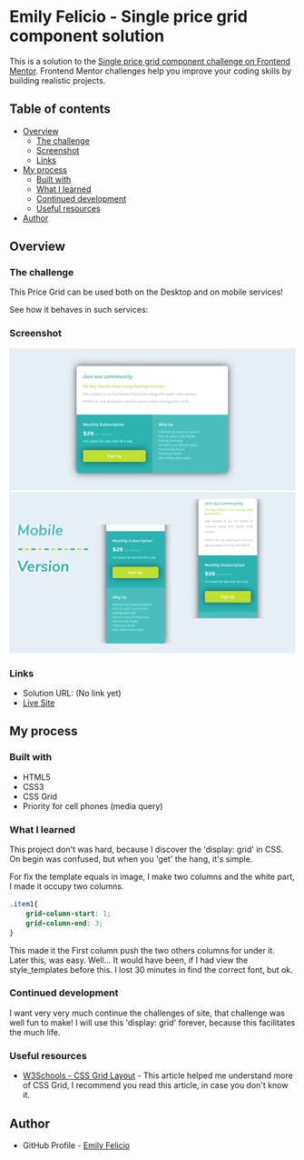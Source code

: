 # Emily Felicio - Single price grid component solution

This is a solution to the [Single price grid component challenge on Frontend Mentor](https://www.frontendmentor.io/challenges/single-price-grid-component-5ce41129d0ff452fec5abbbc). Frontend Mentor challenges help you improve your coding skills by building realistic projects. 

## Table of contents

- [Overview](#overview)
  - [The challenge](#the-challenge)
  - [Screenshot](#screenshot)
  - [Links](#links)
- [My process](#my-process)
  - [Built with](#built-with)
  - [What I learned](#what-i-learned)
  - [Continued development](#continued-development)
  - [Useful resources](#useful-resources)
- [Author](#author)

## Overview

### The challenge


This Price Grid can be used both on the Desktop and on mobile services!

See how it behaves in such services:

### Screenshot

![](./ScreenShot_Desktop.png)
![](./ScreenShot_MobileVersion.png)

### Links

- Solution URL: (No link yet)
- [Live Site](https://emilyfelicio.github.io/Grid_Prices.github.io/Grid_Prices/)

## My process

### Built with

- HTML5
- CSS3
- CSS Grid
- Priority for cell phones (media query)

### What I learned

This project don't was hard, because I discover the 'display: grid' in CSS. On begin was confused, but when you 'get' the hang, it's simple.

For fix the template equals in image, I make two columns and the white part, I made it occupy two columns. 

```css
.item1{
    grid-column-start: 1;
    grid-column-end: 3;
}
```

This made it the First column push the two others columns for under it. Later this, was easy. Well... It would have been, if I had view the style_templates before this. I lost 30 minutes in find the correct font, but ok. 

### Continued development

I want very very much continue the challenges of site, that challenge was well fun to make!
I will use this 'display: grid' forever, because this facilitates the much life.

### Useful resources

- [W3Schools - CSS Grid Layout](https://https://www.w3schools.com/css/css_grid.asp) - This article helped me understand more of CSS Grid, I recommend you read this article, in case you don't know it.

## Author

- GitHub Profile - [Emily Felicio](https://github.com/EmilyFelicio)
